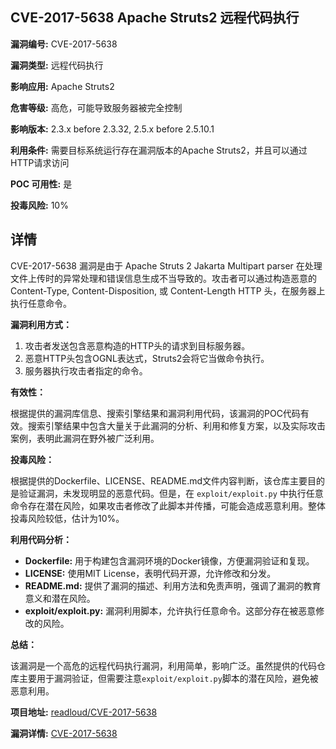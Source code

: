 ## CVE-2017-5638 Apache Struts2 远程代码执行

**漏洞编号:** CVE-2017-5638

**漏洞类型:** 远程代码执行

**影响应用:** Apache Struts2

**危害等级:** 高危，可能导致服务器被完全控制

**影响版本:** 2.3.x before 2.3.32, 2.5.x before 2.5.10.1

**利用条件:** 需要目标系统运行存在漏洞版本的Apache Struts2，并且可以通过HTTP请求访问

**POC 可用性:** 是

**投毒风险:** 10%

## 详情

CVE-2017-5638 漏洞是由于 Apache Struts 2 Jakarta Multipart parser 在处理文件上传时的异常处理和错误信息生成不当导致的。攻击者可以通过构造恶意的 Content-Type, Content-Disposition, 或 Content-Length HTTP 头，在服务器上执行任意命令。

**漏洞利用方式：**

1.  攻击者发送包含恶意构造的HTTP头的请求到目标服务器。
2.  恶意HTTP头包含OGNL表达式，Struts2会将它当做命令执行。
3.  服务器执行攻击者指定的命令。

**有效性：**

根据提供的漏洞库信息、搜索引擎结果和漏洞利用代码，该漏洞的POC代码有效。搜索引擎结果中包含大量关于此漏洞的分析、利用和修复方案，以及实际攻击案例，表明此漏洞在野外被广泛利用。

**投毒风险：**

根据提供的Dockerfile、LICENSE、README.md文件内容判断，该仓库主要目的是验证漏洞，未发现明显的恶意代码。但是，在 `exploit/exploit.py` 中执行任意命令存在潜在风险，如果攻击者修改了此脚本并传播，可能会造成恶意利用。整体投毒风险较低，估计为10%。

**利用代码分析：**

*   **Dockerfile:** 用于构建包含漏洞环境的Docker镜像，方便漏洞验证和复现。
*   **LICENSE:** 使用MIT License，表明代码开源，允许修改和分发。
*   **README.md:** 提供了漏洞的描述、利用方法和免责声明，强调了漏洞的教育意义和潜在风险。
*   **exploit/exploit.py:**  漏洞利用脚本，允许执行任意命令。这部分存在被恶意修改的风险。

**总结：**

该漏洞是一个高危的远程代码执行漏洞，利用简单，影响广泛。虽然提供的代码仓库主要用于漏洞验证，但需要注意`exploit/exploit.py`脚本的潜在风险，避免被恶意利用。

**项目地址:** [readloud/CVE-2017-5638](https://github.com/readloud/CVE-2017-5638)

**漏洞详情:** [CVE-2017-5638](https://nvd.nist.gov/vuln/detail/CVE-2017-5638)